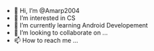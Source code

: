 - 👋 Hi, I’m @Amarp2004
- 👀 I’m interested in CS
- 🌱 I’m currently learning Android Developement
- 💞️ I’m looking to collaborate on ...
- 📫 How to reach me ...

<!---
Amarp2004/Amarp2004 is a ✨ special ✨ repository because its `README.md` (this file) appears on your GitHub profile.
You can click the Preview link to take a look at your changes.
--->
